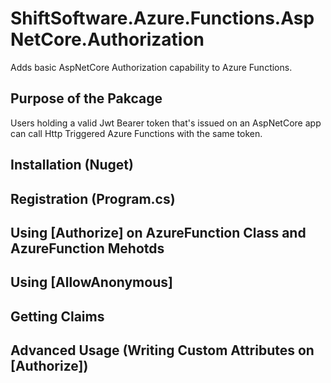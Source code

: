 # ShiftSoftware.Azure.Functions.AspNetCore.Authorization

Adds basic AspNetCore Authorization capability to Azure Functions.

## Purpose of the Pakcage
Users holding a valid Jwt Bearer token that's issued on an AspNetCore app can call Http Triggered Azure Functions with the same token.

## Installation (Nuget)

## Registration (Program.cs)

## Using [Authorize] on AzureFunction Class and AzureFunction Mehotds 

## Using [AllowAnonymous]

## Getting Claims

## Advanced Usage (Writing Custom Attributes on [Authorize])
